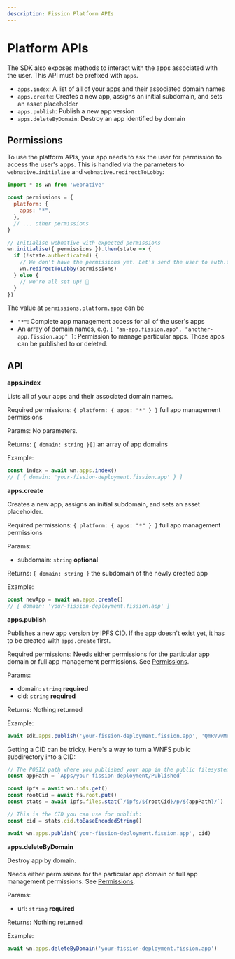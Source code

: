```yaml
---
description: Fission Platform APIs
---
```


# Platform APIs

The SDK also exposes methods to interact with the apps associated with the user. This API must be prefixed with `apps`.

* `apps.index`: A list of all of your apps and their associated domain names
* `apps.create`: Creates a new app, assigns an initial subdomain, and sets an asset placeholder
* `apps.publish`: Publish a new app version
* `apps.deleteByDomain`: Destroy an app identified by domain

## Permissions

To use the platform APIs, your app needs to ask the user for permission to access the user's apps. This is handled via the parameters to `webnative.initialise` and `webnative.redirectToLobby`:

```javascript
import * as wn from 'webnative'

const permissions = {
  platform: {
    apps: "*",
  },
  // ... other permissions
}

// Initialise webnative with expected permissions
wn.initialise({ permissions }).then(state => {
  if (!state.authenticated) {
    // We don't have the permissions yet. Let's send the user to auth.fission.codes and ask for them:
    wn.redirectToLobby(permissions)
  } else {
    // we're all set up! 🎉
  }
})
```

The value at `permissions.platform.apps` can be

* `"*"`: Complete app management access for all of the user's apps
* An array of domain names, e.g. `[ "an-app.fission.app", "another-app.fission.app" ]`: Permission to manage particular apps. Those apps can be published to or deleted.

## API

**apps.index**

Lists all of your apps and their associated domain names.

Required permissions: `{ platform: { apps: "*" } }` full app management permissions

Params: No parameters.

Returns: `{ domain: string }[]` an array of app domains

Example:

```typescript
const index = await wn.apps.index()
// [ { domain: 'your-fission-deployment.fission.app' } ]
```

**apps.create**

Creates a new app, assigns an initial subdomain, and sets an asset placeholder.

Required permissions: `{ platform: { apps: "*" } }` full app management permissions

Params:

* subdomain: `string` **optional**

Returns: `{ domain: string }` the subdomain of the newly created app

Example:

```typescript
const newApp = await wn.apps.create()
// { domain: 'your-fission-deployment.fission.app' }
```

**apps.publish**

Publishes a new app version by IPFS CID. If the app doesn't exist yet, it has to be created with `apps.create` first.

Required permissions: Needs either permissions for the particular app domain or full app management permissions. See [Permissions](platform.md#permissions).

Params:

* domain: `string` **required**
* cid: `string` **required**

Returns: Nothing returned

Example:

```typescript
await sdk.apps.publish('your-fission-deployment.fission.app', 'QmRVvvMeMEPi1zerpXYH9df3ATdzuB63R1wf3Mz5NS5HQN')
```

Getting a CID can be tricky. Here's a way to turn a WNFS public subdirectory into a CID:

```typescript
// The POSIX path where you published your app in the public filesystem:
const appPath = `Apps/your-fission-deployment/Published`

const ipfs = await wn.ipfs.get()
const rootCid = await fs.root.put()
const stats = await ipfs.files.stat(`/ipfs/${rootCid}/p/${appPath}/`)

// This is the CID you can use for publish:
const cid = stats.cid.toBaseEncodedString()

await wn.apps.publish('your-fission-deployment.fission.app', cid)
```

**apps.deleteByDomain**

Destroy app by domain.

Needs either permissions for the particular app domain or full app management permissions. See [Permissions](platform.md#permissions).

Params:

* url: `string` **required**

Returns: Nothing returned

Example:

```typescript
await wn.apps.deleteByDomain('your-fission-deployment.fission.app')
```

